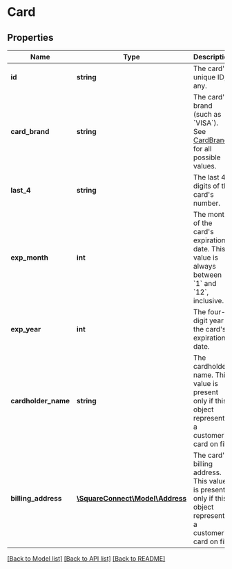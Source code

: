 # Card

## Properties
Name | Type | Description | Notes
------------ | ------------- | ------------- | -------------
**id** | **string** | The card&#39;s unique ID, if any. | [optional] 
**card_brand** | **string** | The card&#39;s brand (such as &#x60;VISA&#x60;). See [CardBrand](#type-cardbrand) for all possible values. | [optional] 
**last_4** | **string** | The last 4 digits of the card&#39;s number. | [optional] 
**exp_month** | **int** | The month of the card&#39;s expiration date. This value is always between &#x60;1&#x60; and &#x60;12&#x60;, inclusive. | [optional] 
**exp_year** | **int** | The four-digit year of the card&#39;s expiration date. | [optional] 
**cardholder_name** | **string** | The cardholder name. This value is present only if this object represents a customer&#39;s card on file. | [optional] 
**billing_address** | [**\SquareConnect\Model\Address**](Address.md) | The card&#39;s billing address. This value is present only if this object represents a customer&#39;s card on file. | [optional] 

[[Back to Model list]](../README.md#documentation-for-models) [[Back to API list]](../README.md#documentation-for-api-endpoints) [[Back to README]](../README.md)


